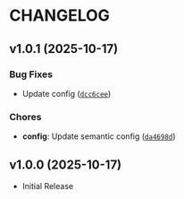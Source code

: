 # CHANGELOG

<!-- version list -->

## v1.0.1 (2025-10-17)

### Bug Fixes

- Update config
  ([`dcc6cee`](https://github.com/celine-eu/celine-utils/commit/dcc6ceece5e338c1192baa70c71628fa56b75a35))

### Chores

- **config**: Update semantic config
  ([`da4698d`](https://github.com/celine-eu/celine-utils/commit/da4698d2b2ff21a0b50f4a31da93c5360ff33dfc))


## v1.0.0 (2025-10-17)

- Initial Release

